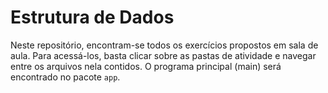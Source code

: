# Estrutura de Dados

Neste repositório, encontram-se todos os exercícios propostos em sala de aula. Para acessá-los, basta clicar sobre as pastas de atividade e navegar entre os arquivos nela contidos. O programa principal (main) será encontrado no pacote `app`.

